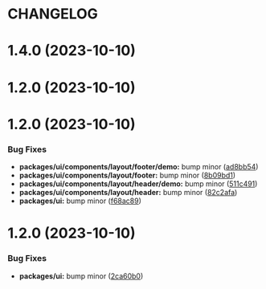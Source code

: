 # CHANGELOG

# 1.4.0 (2023-10-10)



# 1.2.0 (2023-10-10)



# 1.2.0 (2023-10-10)


### Bug Fixes

* **packages/ui/components/layout/footer/demo:** bump minor ([ad8bb54](https://github.mpi-internal.com/scmspain/frontend-all--pet-project-ts/commit/ad8bb54572416a39c6a2bc41cf74763fedca8dc0))
* **packages/ui/components/layout/footer:** bump minor ([8b09bd1](https://github.mpi-internal.com/scmspain/frontend-all--pet-project-ts/commit/8b09bd168ecaf3d4356604540f6a0ad0702868a0))
* **packages/ui/components/layout/header/demo:** bump minor ([511c491](https://github.mpi-internal.com/scmspain/frontend-all--pet-project-ts/commit/511c49195a4237df6ba598a93036822b34c70cda))
* **packages/ui/components/layout/header:** bump minor ([82c2afa](https://github.mpi-internal.com/scmspain/frontend-all--pet-project-ts/commit/82c2afa123f57d28203884028ef903e128fddebb))
* **packages/ui:** bump minor ([f68ac89](https://github.mpi-internal.com/scmspain/frontend-all--pet-project-ts/commit/f68ac89b6ea9b71ce75952507fad48576bba89ca))



# 1.2.0 (2023-10-10)


### Bug Fixes

* **packages/ui:** bump minor ([2ca60b0](https://github.mpi-internal.com/scmspain/frontend-all--pet-project-ts/commit/2ca60b0a809cd9334b837bdc3383590240c96eb9))



